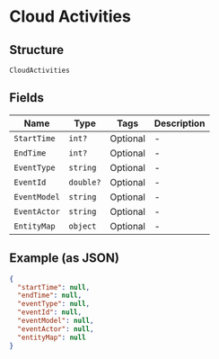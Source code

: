 
# Cloud Activities

## Structure

`CloudActivities`

## Fields

| Name | Type | Tags | Description |
|  --- | --- | --- | --- |
| `StartTime` | `int?` | Optional | - |
| `EndTime` | `int?` | Optional | - |
| `EventType` | `string` | Optional | - |
| `EventId` | `double?` | Optional | - |
| `EventModel` | `string` | Optional | - |
| `EventActor` | `string` | Optional | - |
| `EntityMap` | `object` | Optional | - |

## Example (as JSON)

```json
{
  "startTime": null,
  "endTime": null,
  "eventType": null,
  "eventId": null,
  "eventModel": null,
  "eventActor": null,
  "entityMap": null
}
```

